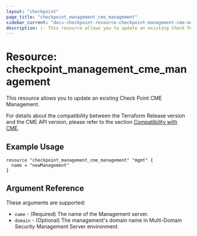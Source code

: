 ```yaml
---
layout: "checkpoint"
page_title: "checkpoint_management_cme_management"
sidebar_current: "docs-checkpoint-resource-checkpoint-management-cme-management"
description: |- This resource allows you to update an existing Check Point CME Management.
---
```


# Resource: checkpoint_management_cme_management

This resource allows you to update an existing Check Point CME Management.

For details about the compatibility between the Terraform Release version and the CME API version, please refer to the section [Compatibility with CME](https://registry.terraform.io/providers/CheckPointSW/checkpoint/latest/docs#compatibility-with-cme).


## Example Usage

```hcl
resource "checkpoint_management_cme_management" "mgmt" {
  name = "newManagement"
}
```

## Argument Reference

These arguments are supported:

* `name` - (Required) The name of the Management server.
* `domain` - (Optional) The management's domain name in Multi-Domain Security Management Server environment.
